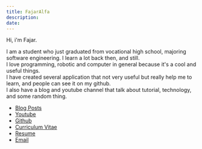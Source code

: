 ```yaml
---
title: FajarAlfa
description: 
date: 
---
```


Hi, i'm Fajar.

I am a student who just graduated from vocational high school, majoring software engineering. I learn a lot back then, and still.  
I love programming, robotic and computer in general because it's a cool and useful things.  
I have created several application that not very useful but really help me to learn, and people can see it on my github.  
I also have a blog and youtube channel that talk about tutorial, technology, and some random thing.  

* [Blog Posts](/posts)
* [Youtube](https://www.youtube.com/@fajaralfaid)
* [Github](https://github.com/fajaralfa)
* [Curriculum Vitae](Fajar%20Ilham%20Alfarizi-CV.docx)
* [Resume](/resume)
* [Email](mailto:fajaralfrzi@gmail.com)